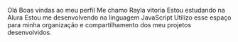 Olá
Boas vindas ao meu perfil 
Me chamo Rayla vitoria 
Estou estudando na Alura
Estou me desenvolvendo na linguagem JavaScript
Utilizo esse espaço para minha organização e compartilhamento dos meu projetos desenvolvidos.
